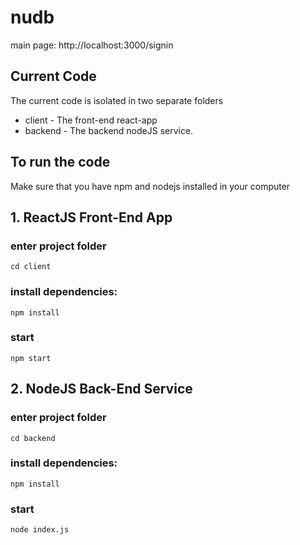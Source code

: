 # nudb
main page: http://localhost:3000/signin
 ## Current Code
The current code is isolated in two separate folders
* client - The front-end react-app
* backend - The backend nodeJS service.

## To run the code
Make sure that you have npm and nodejs installed in your computer
## 1. ReactJS Front-End App
### enter project folder
```
cd client
```
### install dependencies:
```
npm install
```
### start
```
npm start
```
## 2. NodeJS Back-End Service
### enter project folder
```
cd backend
```
### install dependencies:
```
npm install
```

### start
```
node index.js
```
